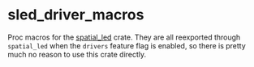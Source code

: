 # sled_driver_macros
Proc macros for the [spatial_led](https://github.com/DavJCosby/sled) crate. They are all reexported through `spatial_led` when the `drivers` feature flag is enabled, so there is pretty much no reason to use this crate directly.
